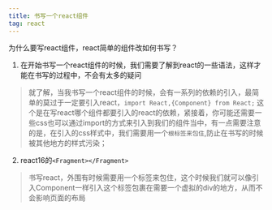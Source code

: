 ```yaml
---
title: 书写一个react组件
tag: react
---
```

为什么要写react组件，react简单的组件改如何书写？

1. 在开始书写一个react组件的时候，我们需要了解到react的一些语法，这样才能在书写的过程中，不会有太多的疑问

> 就了解，当我书写一个react组件的时候，会有一系列的依赖的引入，最简单的莫过于一定要引入react，`import React,{Component} from React;`
> 这个是在写react哪个组件都要引入的react的依赖，紧接着，你可能还需要一些css也可以通过import的方式来引入到我们的组件当中，有一点需要注意的是，在引入的css样式中，我们需要用一个`根标签来包住`,防止在书写的时候被其他地方的样式污染；

2. react16的`<Fragment></Fragment>`

> 书写react，外围有时候需要用一个标签来包住，这个时候我们就可以像引入Component一样引入这个标签包裹在需要一个虚拟的div的地方，从而不会影响页面的布局
